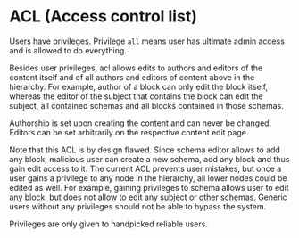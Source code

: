 ACL (Access control list)
=========================

Users have privileges. Privilege `all` means user has ultimate admin access and is allowed to do everything.

Besides user privileges, acl allows edits to authors and editors of the content itself and of all authors
and editors of content above in the hierarchy. For example, author of a block can only edit the block itself,
whereas the editor of the subject that contains the block can edit the subject, all contained schemas and all
blocks contained in those schemas.

Authorship is set upon creating the content and can never be changed. Editors can be set arbitrarily on the
respective content edit page.

Note that this ACL is by design flawed. Since schema editor allows to add any block, malicious user can
create a new schema, add any block and thus gain edit access to it. The current ACL prevents user mistakes,
but once a user gains a privilege to any node in the hierarchy, all lower nodes could be edited as well.
For example, gaining privileges to schema allows user to edit any block, but does not allow to edit any
subject or other schemas. Generic users without any privileges should not be able to bypass the system.

Privileges are only given to handpicked reliable users.
